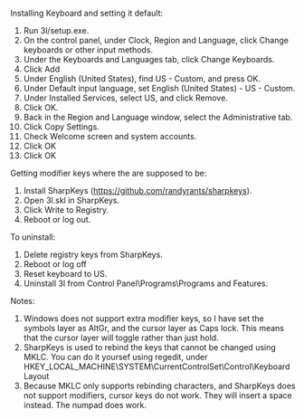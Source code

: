 Installing Keyboard and setting it default:
1.  Run 3l/setup.exe.
2.  On the control panel, under Clock, Region and Language, click Change keyboards or other input methods.
3.  Under the Keyboards and Languages tab, click Change Keyboards.
4.  Click Add
5.  Under English (United States), find US - Custom, and press OK.
6.  Under Default input language, set English (United States) - US - Custom.
7.  Under Installed Services, select US, and click Remove.
8.  Click OK.
9.  Back in the Region and Language window, select the Administrative tab.
10. Click Copy Settings.
11. Check Welcome screen and system accounts.
12. Click OK
13. Click OK

Getting modifier keys where the are supposed to be:
1. Install SharpKeys (https://github.com/randyrants/sharpkeys).
2. Open 3l.skl in SharpKeys.
3. Click Write to Registry.
4. Reboot or log out.

To uninstall:
1. Delete registry keys from SharpKeys.
2. Reboot or log off
3. Reset keyboard to US.
4. Uninstall 3l from Control Panel\Programs\Programs and Features.

Notes:
1. Windows does not support extra modifier keys, so I have set the symbols layer as AltGr, and the cursor layer as Caps lock. This means that the cursor layer will toggle rather than just hold.
2. SharpKeys is used to rebind the keys that cannot be changed using MKLC. You can do it yoursef using regedit, under HKEY_LOCAL_MACHINE\SYSTEM\CurrentControlSet\Control\Keyboard Layout
3. Because MKLC only supports rebinding characters, and SharpKeys does not support modifiers, cursor keys do not work. They will insert a space instead. The numpad does work.
